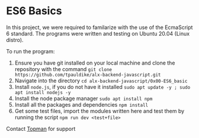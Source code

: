 # ES6 Basics
In this project, we were required to familarize with the use of the EcmaScript 6 standard. The programs were written and testing on Ubuntu 20.04 (Linux distro).

To run the program:
1. Ensure you have git installed on your local machine and clone the repository with the command `git clone https://github.com/tpauldike/alx-backend-javascript.git`
2. Navigate into the directory `cd alx-backend-javascript/0x00-ES6_basic`
3. Install `node.js`, if you do not have it installed `sudo apt update -y ; sudo apt install nodejs -y`
4. Install the node package manager `sudo apt install npm`
5. Install all the packages and dependencies `npm install`
6. Get some test files, import the modules written here and test them by running the script `npm run dev <test+file>`

Contact [Topman](mailto:topman4loveworld@gmail.com) for support
